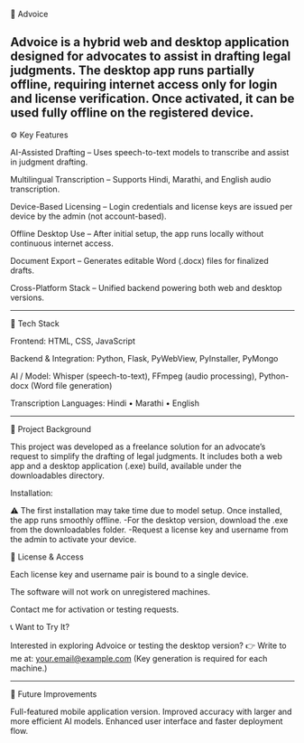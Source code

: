 🧾 Advoice

Advoice is a hybrid web and desktop application designed for advocates to assist in drafting legal judgments. The desktop app runs partially offline, requiring internet access only for login and license verification. Once activated, it can be used fully offline on the registered device.
--------------------------------------------------------------------------------------------
⚙️ Key Features

 AI-Assisted Drafting – Uses speech-to-text models to transcribe and assist in judgment drafting.

 Multilingual Transcription – Supports Hindi, Marathi, and English audio transcription.

 Device-Based Licensing – Login credentials and license keys are issued per device by the admin (not account-based).

 Offline Desktop Use – After initial setup, the app runs locally without continuous internet access.

 Document Export – Generates editable Word (.docx) files for finalized drafts.

 Cross-Platform Stack – Unified backend powering both web and desktop versions.

 --------------------------------------------------------------------------------------------

🧩 Tech Stack

Frontend:
HTML, CSS, JavaScript

Backend & Integration:
Python, Flask, PyWebView, PyInstaller, PyMongo

AI / Model:
Whisper (speech-to-text), FFmpeg (audio processing), Python-docx (Word file generation)

Transcription Languages:
Hindi • Marathi • English

--------------------------------------------------------------------------------------------

💼 Project Background

This project was developed as a freelance solution for an advocate’s request to simplify the drafting of legal judgments.
It includes both a web app and a desktop application (.exe) build, available under the downloadables directory.

Installation:

⚠️ The first installation may take time due to model setup. Once installed, the app runs smoothly offline.
-For the desktop version, download the .exe from the downloadables folder.
-Request a license key and username from the admin to activate your device.


🔑 License & Access

Each license key and username pair is bound to a single device.

The software will not work on unregistered machines.

Contact me for activation or testing requests.


📞 Want to Try It?

Interested in exploring Advoice or testing the desktop version?
👉 Write to me at: your.email@example.com
(Key generation is required for each machine.)

--------------------------------------------------------------------------------------------
🚀 Future Improvements

Full-featured mobile application version.
Improved accuracy with larger and more efficient AI models.
Enhanced user interface and faster deployment flow.
